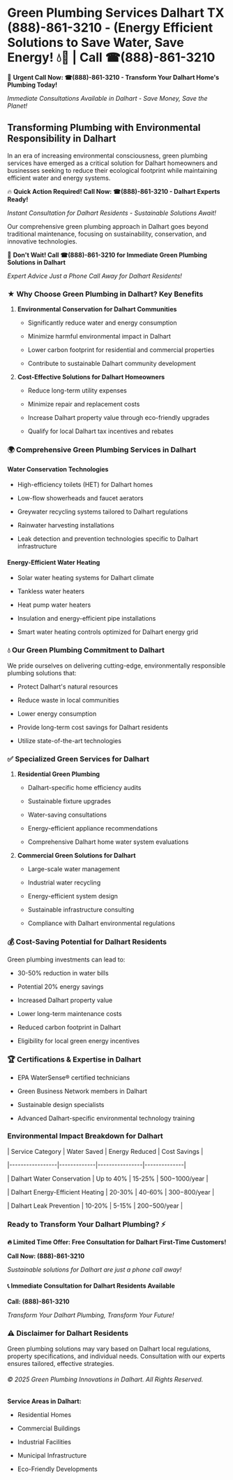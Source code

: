 # Green Plumbing Services Dalhart TX (888)-861-3210 - (Energy Efficient Solutions to Save Water, Save Energy! 💧🌿 | Call ☎(888)-861-3210

🚨 **Urgent Call Now: ☎(888)-861-3210 - Transform Your Dalhart Home's Plumbing Today!**
*Immediate Consultations Available in Dalhart - Save Money, Save the Planet!*

## Transforming Plumbing with Environmental Responsibility in Dalhart

In an era of increasing environmental consciousness, green plumbing services have emerged as a critical solution for Dalhart homeowners and businesses seeking to reduce their ecological footprint while maintaining efficient water and energy systems. 

🔥 **Quick Action Required! Call Now: ☎(888)-861-3210 - Dalhart Experts Ready!**
*Instant Consultation for Dalhart Residents - Sustainable Solutions Await!*

Our comprehensive green plumbing approach in Dalhart goes beyond traditional maintenance, focusing on sustainability, conservation, and innovative technologies.

🚨 **Don't Wait! Call ☎(888)-861-3210 for Immediate Green Plumbing Solutions in Dalhart**
*Expert Advice Just a Phone Call Away for Dalhart Residents!*

### ★ Why Choose Green Plumbing in Dalhart? Key Benefits

1. **Environmental Conservation for Dalhart Communities** 
   - Significantly reduce water and energy consumption
   - Minimize harmful environmental impact in Dalhart
   - Lower carbon footprint for residential and commercial properties
   - Contribute to sustainable Dalhart community development

2. **Cost-Effective Solutions for Dalhart Homeowners** 
   - Reduce long-term utility expenses
   - Minimize repair and replacement costs
   - Increase Dalhart property value through eco-friendly upgrades
   - Qualify for local Dalhart tax incentives and rebates

### 🌍 Comprehensive Green Plumbing Services in Dalhart

#### Water Conservation Technologies
- High-efficiency toilets (HET) for Dalhart homes
- Low-flow showerheads and faucet aerators
- Greywater recycling systems tailored to Dalhart regulations
- Rainwater harvesting installations
- Leak detection and prevention technologies specific to Dalhart infrastructure

#### Energy-Efficient Water Heating
- Solar water heating systems for Dalhart climate
- Tankless water heaters
- Heat pump water heaters
- Insulation and energy-efficient pipe installations
- Smart water heating controls optimized for Dalhart energy grid

### 💧 Our Green Plumbing Commitment to Dalhart

We pride ourselves on delivering cutting-edge, environmentally responsible plumbing solutions that:
- Protect Dalhart's natural resources
- Reduce waste in local communities
- Lower energy consumption
- Provide long-term cost savings for Dalhart residents
- Utilize state-of-the-art technologies

### ✅ Specialized Green Services for Dalhart

1. **Residential Green Plumbing**
   - Dalhart-specific home efficiency audits
   - Sustainable fixture upgrades
   - Water-saving consultations
   - Energy-efficient appliance recommendations
   - Comprehensive Dalhart home water system evaluations

2. **Commercial Green Solutions for Dalhart**
   - Large-scale water management
   - Industrial water recycling
   - Energy-efficient system design
   - Sustainable infrastructure consulting
   - Compliance with Dalhart environmental regulations

### 💰 Cost-Saving Potential for Dalhart Residents

Green plumbing investments can lead to:
- 30-50% reduction in water bills
- Potential 20% energy savings
- Increased Dalhart property value
- Lower long-term maintenance costs
- Reduced carbon footprint in Dalhart
- Eligibility for local green energy incentives

### 🏆 Certifications & Expertise in Dalhart

- EPA WaterSense® certified technicians
- Green Business Network members in Dalhart
- Sustainable design specialists
- Advanced Dalhart-specific environmental technology training

### Environmental Impact Breakdown for Dalhart

| Service Category | Water Saved | Energy Reduced | Cost Savings |
|-----------------|-------------|----------------|--------------|
| Dalhart Water Conservation | Up to 40% | 15-25% | $500-$1000/year |
| Dalhart Energy-Efficient Heating | 20-30% | 40-60% | $300-$800/year |
| Dalhart Leak Prevention | 10-20% | 5-15% | $200-$500/year |

### Ready to Transform Your Dalhart Plumbing? ⚡

**🔥 Limited Time Offer: Free Consultation for Dalhart First-Time Customers!**

**Call Now: (888)-861-3210**
*Sustainable solutions for Dalhart are just a phone call away!*

#### 📞 Immediate Consultation for Dalhart Residents Available

**Call: (888)-861-3210**
*Transform Your Dalhart Plumbing, Transform Your Future!*

### ⚠️ Disclaimer for Dalhart Residents

Green plumbing solutions may vary based on Dalhart local regulations, property specifications, and individual needs. Consultation with our experts ensures tailored, effective strategies.

###### © 2025 Green Plumbing Innovations in Dalhart. All Rights Reserved.

**Service Areas in Dalhart:** 
- Residential Homes
- Commercial Buildings
- Industrial Facilities
- Municipal Infrastructure
- Eco-Friendly Developments